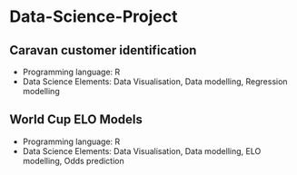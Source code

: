 # Data-Science-Project

## Caravan customer identification
- Programming language: R
- Data Science Elements: Data Visualisation, Data modelling, Regression modelling

## World Cup ELO Models
- Programming language: R
- Data Science Elements: Data Visualisation, Data modelling, ELO modelling, Odds prediction
